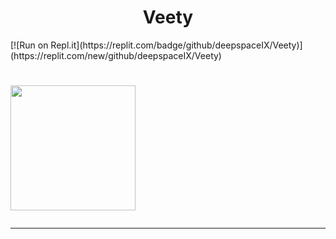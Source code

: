 <h1 align="center">
  Veety
</h1>
<a display = "inline-block">
[![Run on Repl.it](https://replit.com/badge/github/deepspaceIX/Veety)](https://replit.com/new/github/deepspaceIX/Veety)
</a>
<h1 align="right>
Open-sourced text based GUI system written for C programming. Needs C standard library.
</h1>




<h1 align="center">
  <img src="https://imgur.com/a/LTJncSU" width="200px">
  <hr>

